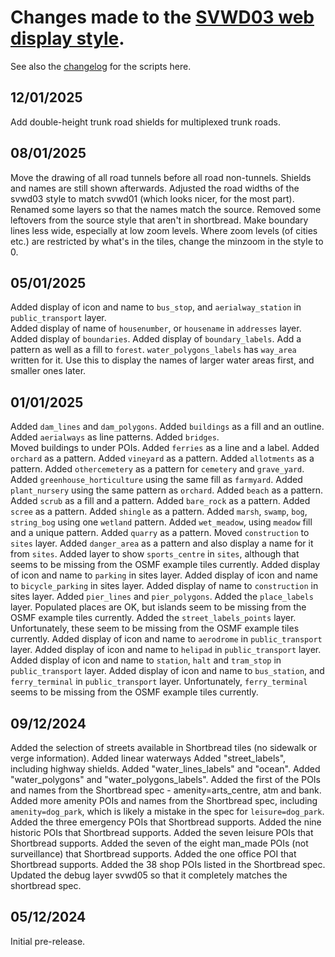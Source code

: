 # Changes made to the [SVWD03 web display style](https://github.com/SomeoneElseOSM/SomeoneElse-vector-web-display/blob/main/resources/README_svwd03.md).  
See also the [changelog](https://github.com/SomeoneElseOSM/SomeoneElse-vector-web-display/blob/main/changelog.md) for the scripts here.

## 12/01/2025
Add double-height trunk road shields for multiplexed trunk roads.

## 08/01/2025
Move the drawing of all road tunnels before all road non-tunnels.  Shields and names are still shown afterwards.
Adjusted the road widths of the svwd03 style to match svwd01 (which looks nicer, for the most part).
Renamed some layers so that the names match the source.
Removed some leftovers from the source style that aren't in shortbread.
Make boundary lines less wide, especially at low zoom levels.
Where zoom levels (of cities etc.) are restricted by what's in the tiles, change the minzoom in the style to 0.

## 05/01/2025
Added display of icon and name to `bus_stop`, and `aerialway_station` in `public_transport` layer.  
Added display of name of `housenumber`, or `housename` in `addresses` layer.  
Added display of `boundaries`.
Added display of `boundary_labels`.
Add a pattern as well as a fill to `forest`.
`water_polygons_labels` has `way_area` written for it.  Use this to display the names of larger water areas first, and smaller ones later.

## 01/01/2025
Added `dam_lines` and `dam_polygons`.
Added `buildings` as a fill and an outline.
Added `aerialways` as line patterns.
Added `bridges`.  
Moved buildings to under POIs.
Added `ferries` as a line and a label.
Added `orchard` as a pattern.
Added `vineyard` as a pattern.
Added `allotments` as a pattern.
Added `othercemetery` as a pattern for `cemetery` and `grave_yard`.
Added `greenhouse_horticulture` using the same fill as `farmyard`.
Added `plant_nursery` using the same pattern as `orchard`.
Added `beach` as a pattern.
Added `scrub` as a fill and a pattern.
Added `bare_rock` as a pattern.
Added `scree` as a pattern.
Added `shingle` as a pattern.
Added `marsh`, `swamp`, `bog`, `string_bog` using one `wetland` pattern.
Added `wet_meadow`, using `meadow` fill and a unique pattern.
Added `quarry` as a pattern.
Moved `construction` to `sites` layer.
Added `danger_area` as a pattern and also display a name for it from `sites`.
Added layer to show `sports_centre` in `sites`, although that seems to be missing from the OSMF example tiles currently.
Added display of icon and name to `parking` in sites layer.
Added display of icon and name to `bicycle_parking` in sites layer.
Added display of name to `construction` in sites layer.
Added `pier_lines` and `pier_polygons`.
Added the `place_labels` layer.  Populated places are OK, but islands seem to be missing from the OSMF example tiles currently.
Added the `street_labels_points` layer.  Unfortunately, these seem to be missing from the OSMF example tiles currently.
Added display of icon and name to `aerodrome` in `public_transport` layer.
Added display of icon and name to `helipad` in `public_transport` layer.
Added display of icon and name to `station`, `halt` and `tram_stop` in `public_transport` layer.
Added display of icon and name to `bus_station`, and `ferry_terminal` in `public_transport` layer.  Unfortunately, `ferry_terminal` seems to be missing from the OSMF example tiles currently.

## 09/12/2024
Added the selection of streets available in Shortbread tiles (no sidewalk or verge information).
Added linear waterways
Added "street_labels", including highway shields.
Added "water_lines_labels" and "ocean".
Added "water_polygons" and "water_polygons_labels".
Added the first of the POIs and names from the Shortbread spec - amenity=arts_centre, atm and bank.
Added more amenity POIs and names from the Shortbread spec, including `amenity=dog_park`, which is likely a mistake in the spec for `leisure=dog_park`.
Added the three emergency POIs that Shortbread supports.
Added the nine historic POIs that Shortbread supports.
Added the seven leisure POIs that Shortbread supports.
Added the seven of the eight man_made POIs (not surveillance) that Shortbread supports.
Added the one office POI that Shortbread supports.
Added the 38 shop POIs listed in the Shortbread spec.
Updated the debug layer svwd05 so that it completely matches the shortbread spec.

## 05/12/2024
Initial pre-release.
